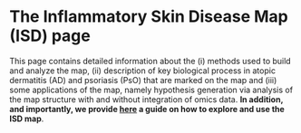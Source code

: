 # The Inflammatory Skin Disease Map (ISD) page  

This page contains detailed information about the (i) methods used to build and analyze the map, (ii) description of key biological process in atopic dermatitis (AD) and psoriasis (PsO) that are marked on the map and (iii) some applications of the map, namely hypothesis generation via analysis of the map structure with and without integration of omics data. **In addition, and importantly, we provide [here](pages/projects/isd_guide.md) a guide on how to explore and use the ISD map**.      

